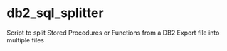 # db2_sql_splitter
Script to split Stored Procedures or Functions from a DB2 Export file into multiple files
